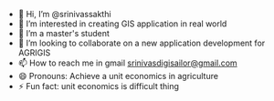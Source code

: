 - 👋 Hi, I’m @srinivassakthi
- 👀 I’m interested in creating GIS application in real world
- 🌱 I’m a master's student
- 💞️ I’m looking to collaborate on a new application development for AGRIGIS
- 📫 How to reach me in gmail srinivasdigisailor@gmail.com
- 😄 Pronouns: Achieve a unit economics in agriculture
- ⚡ Fun fact: unit economics is difficult thing

<!---
srinivassakthi/srinivassakthi is a ✨ special ✨ repository because its `README.md` (this file) appears on your GitHub profile.
You can click the Preview link to take a look at your changes.
--->
